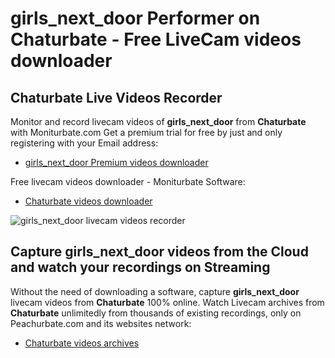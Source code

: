 # girls_next_door Performer on Chaturbate - Free LiveCam videos downloader

## Chaturbate Live Videos Recorder

Monitor and record livecam videos of **girls_next_door** from **Chaturbate** with Moniturbate.com
Get a premium trial for free by just and only registering with your Email address:
* [girls_next_door Premium videos downloader](https://moniturbate.com/request-demo-licence-key.html)

Free livecam videos downloader - Moniturbate Software:
* [Chaturbate videos downloader](https://moniturbate.com/moniturbate-download-software.html)

![girls_next_door livecam videos recorder](https://peachurnet.com/templates/moniturbate-software.png)


## Capture girls_next_door videos from the Cloud and watch your recordings on Streaming

Without the need of downloading a software, capture **girls_next_door** livecam videos from **Chaturbate** 100% online.
Watch Livecam archives from **Chaturbate** unlimitedly from thousands of existing recordings, only on Peachurbate.com and its websites network:
* [Chaturbate videos archives](https://peachurnet.com/)
